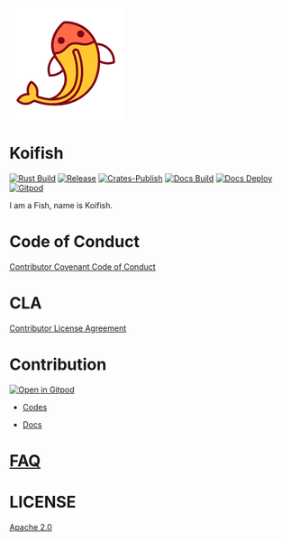 ![Logo](docs/theme/favicon.png) 

# Koifish

[![Rust Build](https://github.com/trisasnava/koifish/workflows/Rust-Build/badge.svg)](https://github.com/trisasnava/koifish/actions?query=workflow:Rust-Build)
[![Release](https://github.com/trisasnava/koifish/workflows/Release/badge.svg)](https://github.com/trisasnava/koifish/actions?query=workflow:Release)
[![Crates-Publish](https://github.com/trisasnava/koifish/workflows/Crates-Publish/badge.svg)](https://github.com/trisasnava/koifish/actions?query=workflow:Crates-Publish)
[![Docs Build](https://github.com/trisasnava/koifish/workflows/Docs-Build/badge.svg)](https://github.com/trisasnava/koifish/actions?query=workflow:Docs-Build)
[![Docs Deploy](https://github.com/trisasnava/koifish/workflows/Docs-Deploy/badge.svg)](https://github.com/trisasnava/koifish/actions?query=workflow:Docs-Deploy)
[![Gitpod](https://img.shields.io/badge/Gitpod-ready--to--code-blue?logo=gitpod)](https://gitpod.io/#https://github.com/trisasnava/koifish)

I am a Fish, name is Koifish.

# Code of Conduct
  
[Contributor Covenant Code of Conduct](docs/src/contribution/CODE_OF_CONDUCT.md) 

# CLA

[Contributor License Agreement](docs/src/contribution/CLA.md)

# Contribution 

[![Open in Gitpod](https://gitpod.io/button/open-in-gitpod.svg)](https://gitpod.io/#https://github.com/trisasnava/koifish)

- [Codes](docs/src/contribution/codes.md)

- [Docs](docs/src/contribution/docs.md)

# [FAQ](docs/src/FAQ.md)

# LICENSE 

[Apache 2.0](LICENSE)